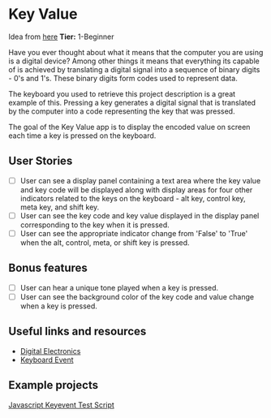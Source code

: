 # Key Value

Idea from [here](https://github.com/florinpop17/app-ideas)
**Tier:** 1-Beginner

Have you ever thought about what it means that the computer you are using is
a digital device? Among other things it means that everything its capable of
is achieved by translating a digital signal into a sequence of binary digits - 0's and 1's. These binary digits form codes used to represent data.

The keyboard you used to retrieve this project description is a great example
of this. Pressing a key generates a digital signal that is translated by the
computer into a code representing the key that was pressed.

The goal of the Key Value app is to display the encoded value on screen each
time a key is pressed on the keyboard.

## User Stories

- [ ] User can see a display panel containing a text area where the key value
      and key code will be displayed along with display areas for four other
      indicators related to the keys on the keyboard - alt key, control key,
      meta key, and shift key.
- [ ] User can see the key code and key value displayed in the display panel
      corresponding to the key when it is pressed.
- [ ] User can see the appropriate indicator change from 'False' to 'True'
      when the alt, control, meta, or shift key is pressed.

## Bonus features

- [ ] User can hear a unique tone played when a key is pressed.
- [ ] User can see the background color of the key code and value change when
      a key is pressed.

## Useful links and resources

- [Digital Electronics](https://en.wikipedia.org/wiki/Digital_electronics)
- [Keyboard Event](https://developer.mozilla.org/en-US/docs/Web/API/KeyboardEvent)

## Example projects

[Javascript Keyevent Test Script](https://unixpapa.com/js/testkey.html)
